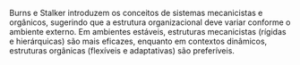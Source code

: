 Burns e Stalker introduzem os conceitos de sistemas mecanicistas e orgânicos, sugerindo que a estrutura organizacional deve variar conforme o ambiente externo. Em ambientes estáveis, estruturas mecanicistas (rígidas e hierárquicas) são mais eficazes, enquanto em contextos dinâmicos, estruturas orgânicas (flexíveis e adaptativas) são preferíveis. ​